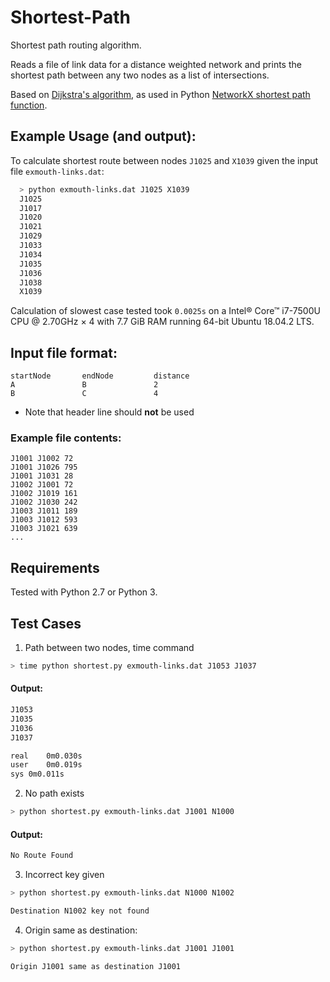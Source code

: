 # Shortest-Path
Shortest path routing algorithm.

Reads a file of link data for a distance weighted network and prints the shortest path between any two nodes as a list of intersections.

Based on [Dijkstra's algorithm](https://en.wikipedia.org/wiki/Dijkstra%27s_algorithm), as used in Python [NetworkX shortest path function](https://networkx.github.io/documentation/stable/reference/algorithms/generated/networkx.algorithms.shortest_paths.generic.shortest_path.html#networkx.algorithms.shortest_paths.generic.shortest_path).

## Example Usage (and output):
To calculate shortest route between nodes `J1025` and `X1039` given the input file `exmouth-links.dat`:
```bash
  > python exmouth-links.dat J1025 X1039
  J1025
  J1017
  J1020
  J1021
  J1029
  J1033
  J1034
  J1035
  J1036
  J1038
  X1039
```
Calculation of slowest case tested took `0.0025s` on a Intel® Core™ i7-7500U CPU @ 2.70GHz × 4 with 7.7 GiB RAM running 64-bit Ubuntu 18.04.2 LTS.

## Input file format:
```
startNode  		endNode  		distance
A          		B        		2
B          		C        		4
```
* Note that header line should **not** be used
### Example file contents:
```
J1001 J1002 72
J1001 J1026 795
J1001 J1031 28
J1002 J1001 72
J1002 J1019 161
J1002 J1030 242
J1003 J1011 189
J1003 J1012 593
J1003 J1021 639
...
```
## Requirements
Tested with Python 2.7 or Python 3.

## Test Cases
1. Path between two nodes, time command
```bash
> time python shortest.py exmouth-links.dat J1053 J1037
```
#### Output:
```bash
J1053
J1035
J1036
J1037

real	0m0.030s
user	0m0.019s
sys	0m0.011s
```
2. No path exists
```bash 
> python shortest.py exmouth-links.dat J1001 N1000
```
#### Output:
```bash
No Route Found
```
3. Incorrect key given
```bash
> python shortest.py exmouth-links.dat N1000 N1002

Destination N1002 key not found
```
4. Origin same as destination:
```bash
> python shortest.py exmouth-links.dat J1001 J1001

Origin J1001 same as destination J1001
```
